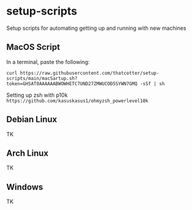 # setup-scripts
Setup scripts for automating getting up and running with new machines


## MacOS Script
In a terminal, paste the following:
```
curl https://raw.githubusercontent.com/thatcotter/setup-scripts/main/macSartup.sh?token=GHSAT0AAAAAABWOWHETC7UND27ZMWUCOD5SYWN7GMQ -sSf | sh
```

Setting up zsh with p10k
`https://github.com/kasuskasus1/ohmyzsh_powerlevel10k`

## Debian Linux
TK

## Arch Linux
TK

## Windows
TK
